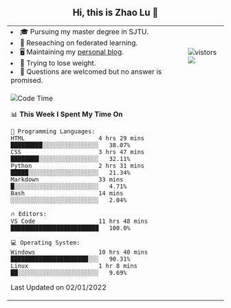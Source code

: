 <h2 align="center"> Hi, this is Zhao Lu 👋</h2>

<table style="overflow:hidden;">
    <tr> 
        <td>
            <li>🎓 Pursuing my master degree in SJTU.</li>
            <li>🌱 Reseaching on federated learning.</li>
            <li>🖥️ Maintaining my <a href="https://ifarewell.xyz">personal blog</a>.</li>
            <li>💪 Trying to lose weight.</li>
            <li>💬 Questions are welcomed but no answer is promised.</li> 
        </td>
        <td>
            <img src="https://visitor-badge.glitch.me/badge?page_id=ifarewell" alt="vistors" />
        <br>
          <img src="https://github-readme-stats.vercel.app/api?username=ifarewell&theme=graywhite&hide=prs,contribs&show_icons=true&hide_border=true&icon_color=CE1D2D&text_color=718096&bg_color=ffffff&hide_title=true" />
        </td>
    </tr>
    <tr>
        <td colspan="2">
            
<!--START_SECTION:waka-->
![Code Time](http://img.shields.io/badge/Code%20Time-92%20hrs%2027%20mins-blue)

📊 **This Week I Spent My Time On** 

```text
💬 Programming Languages: 
HTML                     4 hrs 29 mins       █████████░░░░░░░░░░░░░░░░   38.07% 
CSS                      3 hrs 47 mins       ████████░░░░░░░░░░░░░░░░░   32.11% 
Python                   2 hrs 31 mins       █████░░░░░░░░░░░░░░░░░░░░   21.34% 
Markdown                 33 mins             █░░░░░░░░░░░░░░░░░░░░░░░░   4.71% 
Bash                     14 mins             ░░░░░░░░░░░░░░░░░░░░░░░░░   2.04%

🔥 Editors: 
VS Code                  11 hrs 48 mins      █████████████████████████   100.0%

💻 Operating System: 
Windows                  10 hrs 40 mins      ██████████████████████░░░   90.31% 
Linux                    1 hr 8 mins         ██░░░░░░░░░░░░░░░░░░░░░░░   9.69%

```


 Last Updated on 02/01/2022
<!--END_SECTION:waka-->
            
</td></tr>
</table>

